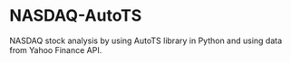 # NASDAQ-AutoTS

NASDAQ stock analysis by using AutoTS library in Python and using data from Yahoo Finance API.
